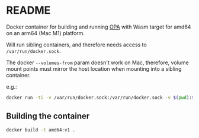 # README

Docker container for building and running [OPA](https://www.openpolicyagent.org/) with Wasm target for amd64 on an arm64 (Mac M1) platform.

Will run sibling containers, and therefore needs access to `/var/run/docker.sock`.

The docker `--volumes-from` param doesn't work on Mac, therefore, volume mount points must mirror the host location when mounting into a sibling container.

e.g.:

```sh
docker run -ti -v /var/run/docker.sock:/var/run/docker.sock -v $(pwd):$(pwd) -w $(pwd) --rm --platform "linux/amd64" --name amd64 amd64:v1
```

## Building the container

```sh
docker build -t amd64:v1 .
```
